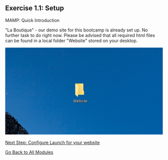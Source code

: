 ## Exercise 1.1: Setup

MAMP: Quick Introduction

"La Boutique" - our demo site for this bootcamp is already set up. No further task to do right now.
Please be advised that all required html files can be found in a local folder "Website" stored on your desktop.

![Launch Setup](/images/mamp1.png)

[Next Step: Configure Launch for your website](https://github.com/joern-daudert/aam-bootcamp/blob/master/launch/README.md)

[Go Back to All Modules](https://github.com/joern-daudert/aam-bootcamp/blob/master/README.md)
